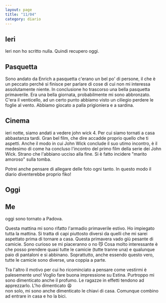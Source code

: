 ```yaml
---
layout: page
title: "11/04"
category: diario
---
```


## Ieri

Ieri non ho scritto nulla. Quindi recupero oggi.

## Pasquetta

Sono andato da Enrich a pasquetta c'erano un bel po' di persone, il che è un
peccato perché si finisce per parlare di cose di cui non mi interessa
assolutamente niente.
In conclusione ho trascorso una bella pasquetta primaverile. Era una bella
giornata, probabilmente mi sono abbronzato. C'era il venticello, ad un certo
punto abbiamo visto un ciliegio perdere le foglie al vento.
Abbiamo giocato a palla prigioniera e a sardina.

## Cinema

ieri notte, siamo andati a vedere john wick 4. Per cui siamo tornati a casa
abbastanza tardi. Gran bel film, che dire accadde proprio quello che ti aspetti.
Anche il modo in cui John Wick conclude il suo utimo incontro, è il medesimo di
come ha concluso l'incontro del primo film della serie dei John Wick.
Strano che l'abbiano ucciso alla fine.
Si è fatto incidere "marito amoroso" sulla tomba.

Potrei anche pensare di allegare delle foto ogni tanto. In questo modo il diario
diventerebbe proprio fiko!

## Oggi 

## Me

oggi sono tornato a Padova.

Questa mattina mi sono rifatto l'armadio primaverile estivo.
Ho impiegato tutta la mattina. Si tratta di capi piuttosto diversi da quelli che
mi sarei aspettato prima di tornare a casa. Questa primavera vado giù pesante di
camicie. Sono curioso se mi piaceranno o no &#128572;
Cosa molto interessante è che posso prendere quasi tutte le camicie (tutte
tranne una) e qualunque paio di pantaloni e si abbinano. Soprattutto, anche
essendo questo vero, tutte le camicie sono diverse, una coppia a parte.

Tra l'altro il motivo per cui ho ricominciato a pensare come vestirmi è
palesemente uno! Voglio fare buona impressione su Estina. Purtroppo mi sono
dimenticato anche il profumo. Le ragazze in effetti tendono ad apprezzarlo. L'ho
dimenticato &#128553;    
non solo, mi sono anche dimenticato le chiavi di casa. Comunque combino ad
entrare in casa e ho la bici.
